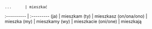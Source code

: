     ...      | mieszkać
 :---------- | :---------
(ja)         | mieszkam
(ty)         | mieszkasz
(on/ona/ono) | mieszka
(my)         | mieszkamy
(wy)         | mieszkacie
(oni/one)    | mieszkają
